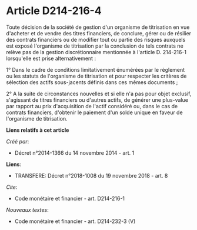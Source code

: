 # Article D214-216-4

Toute décision de la société de gestion d'un organisme de titrisation en vue d'acheter et de vendre des titres financiers, de
conclure, gérer ou de résilier des contrats financiers ou de modifier tout ou partie des risques auxquels est exposé
l'organisme de titrisation par la conclusion de tels contrats ne relève pas de la gestion discrétionnaire mentionnée à
l'article D. 214-216-1 lorsqu'elle est prise alternativement :

1° Dans le cadre de conditions limitativement énumérées par le règlement ou les statuts de l'organisme de titrisation et pour
respecter les critères de sélection des actifs sous-jacents définis dans ces mêmes documents ;

2° A la suite de circonstances nouvelles et si elle n'a pas pour objet exclusif, s'agissant de titres financiers ou d'autres
actifs, de générer une plus-value par rapport au prix d'acquisition de l'actif considéré ou, dans le cas de contrats
financiers, d'obtenir le paiement d'un solde unique en faveur de l'organisme de titrisation.

**Liens relatifs à cet article**

_Créé par_:

  - Décret n°2014-1366 du 14 novembre 2014 - art. 1

**Liens**:

  - TRANSFERE: Décret n°2018-1008 du 19 novembre 2018 - art. 8

_Cite_:

  - Code monétaire et financier - art. D214-216-1

_Nouveaux textes_:

  - Code monétaire et financier - art. D214-232-3 (V)
